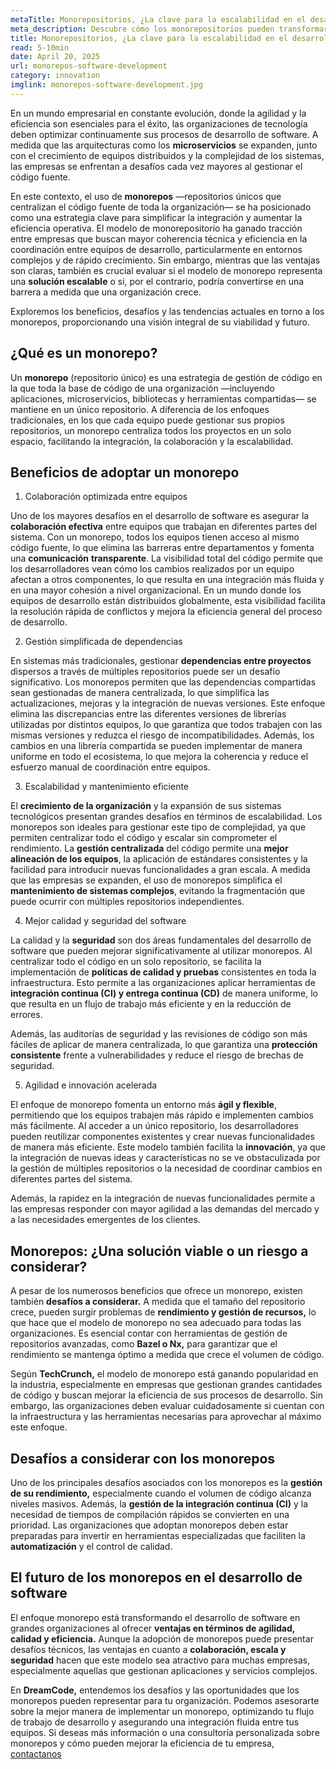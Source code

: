 ```yaml
---
metaTitle: Monorepositorios, ¿La clave para la escalabilidad en el desarrollo de software?
meta_description: Descubre cómo los monorepositorios pueden transformar el flujo de trabajo, mejorar la colaboración entre equipos y optimizar la gestión de dependencias en proyectos de software complejos.
title: Monorepositorios, ¿La clave para la escalabilidad en el desarrollo de software?
read: 5-10min
date: April 20, 2025
url: monorepos-software-development
category: innovation
imglink: monorepos-software-development.jpg
---
```


En un mundo empresarial en constante evolución, donde la agilidad y la eficiencia son esenciales para el éxito, las organizaciones de tecnología deben optimizar continuamente sus procesos de desarrollo de software. A medida que las arquitecturas como los **microservicios** se expanden, junto con el crecimiento de equipos distribuidos y la complejidad de los sistemas, las empresas se enfrentan a desafíos cada vez mayores al gestionar el código fuente.

En este contexto, el uso de **monorepos** —repositorios únicos que centralizan el código fuente de toda la organización— se ha posicionado como una estrategia clave para simplificar la integración y aumentar la eficiencia operativa. El modelo de monorepositorio ha ganado tracción entre empresas que buscan mayor coherencia técnica y eficiencia en la coordinación entre equipos de desarrollo, particularmente en entornos complejos y de rápido crecimiento. Sin embargo, mientras que las ventajas son claras, también es crucial evaluar si el modelo de monorepo representa una **solución escalable** o si, por el contrario, podría convertirse en una barrera a medida que una organización crece.

Exploremos los beneficios, desafíos y las tendencias actuales en torno a los monorepos, proporcionando una visión integral de su viabilidad y futuro.

## ¿Qué es un monorepo?

Un **monorepo** (repositorio único) es una estrategia de gestión de código en la que toda la base de código de una organización —incluyendo aplicaciones, microservicios, bibliotecas y herramientas compartidas— se mantiene en un único repositorio. A diferencia de los enfoques tradicionales, en los que cada equipo puede gestionar sus propios repositorios, un monorepo centraliza todos los proyectos en un solo espacio, facilitando la integración, la colaboración y la escalabilidad.

## Beneficios de adoptar un monorepo

1. Colaboración optimizada entre equipos

Uno de los mayores desafíos en el desarrollo de software es asegurar la **colaboración efectiva** entre equipos que trabajan en diferentes partes del sistema. Con un monorepo, todos los equipos tienen acceso al mismo código fuente, lo que elimina las barreras entre departamentos y fomenta una **comunicación** **transparente**. La visibilidad total del código permite que los desarrolladores vean cómo los cambios realizados por un equipo afectan a otros componentes, lo que resulta en una integración más fluida y en una mayor cohesión a nivel organizacional.
En un mundo donde los equipos de desarrollo están distribuidos globalmente, esta visibilidad facilita la resolución rápida de conflictos y mejora la eficiencia general del proceso de desarrollo.

2. Gestión simplificada de dependencias

En sistemas más tradicionales, gestionar **dependencias entre proyectos** dispersos a través de múltiples repositorios puede ser un desafío significativo. Los monorepos permiten que las dependencias compartidas sean gestionadas de manera centralizada, lo que simplifica las actualizaciones, mejoras y la integración de nuevas versiones. Este enfoque elimina las discrepancias entre las diferentes versiones de librerías utilizadas por distintos equipos, lo que garantiza que todos trabajen con las mismas versiones y reduzca el riesgo de incompatibilidades.
Además, los cambios en una librería compartida se pueden implementar de manera uniforme en todo el ecosistema, lo que mejora la coherencia y reduce el esfuerzo manual de coordinación entre equipos.

3. Escalabilidad y mantenimiento eficiente

El **crecimiento de la organización** y la expansión de sus sistemas tecnológicos presentan grandes desafíos en términos de escalabilidad. Los monorepos son ideales para gestionar este tipo de complejidad, ya que permiten centralizar todo el código y escalar sin comprometer el rendimiento. La **gestión centralizada** del código permite una **mejor alineación de los equipos**, la aplicación de estándares consistentes y la facilidad para introducir nuevas funcionalidades a gran escala.
A medida que las empresas se expanden, el uso de monorepos simplifica el **mantenimiento de sistemas complejos**, evitando la fragmentación que puede ocurrir con múltiples repositorios independientes.

4. Mejor calidad y seguridad del software

La calidad y la **seguridad** son dos áreas fundamentales del desarrollo de software que pueden mejorar significativamente al utilizar monorepos. Al centralizar todo el código en un solo repositorio, se facilita la implementación de **políticas de calidad y pruebas** consistentes en toda la infraestructura. Esto permite a las organizaciones aplicar herramientas de **integración continua (CI) y entrega continua (CD)** de manera uniforme, lo que resulta en un flujo de trabajo más eficiente y en la reducción de errores.

Además, las auditorías de seguridad y las revisiones de código son más fáciles de aplicar de manera centralizada, lo que garantiza una **protección consistente** frente a vulnerabilidades y reduce el riesgo de brechas de seguridad.

5. Agilidad e innovación acelerada

El enfoque de monorepo fomenta un entorno más **ágil y flexible**, permitiendo que los equipos trabajen más rápido e implementen cambios más fácilmente. Al acceder a un único repositorio, los desarrolladores pueden reutilizar componentes existentes y crear nuevas funcionalidades de manera más eficiente. Este modelo también facilita la **innovación**, ya que la integración de nuevas ideas y características no se ve obstaculizada por la gestión de múltiples repositorios o la necesidad de coordinar cambios en diferentes partes del sistema.

Además, la rapidez en la integración de nuevas funcionalidades permite a las empresas responder con mayor agilidad a las demandas del mercado y a las necesidades emergentes de los clientes.

## Monorepos: ¿Una solución viable o un riesgo a considerar?

A pesar de los numerosos beneficios que ofrece un monorepo, existen también **desafíos a considerar.** A medida que el tamaño del repositorio crece, pueden surgir problemas de **rendimiento y gestión de recursos,** lo que hace que el modelo de monorepo no sea adecuado para todas las organizaciones. Es esencial contar con herramientas de gestión de repositorios avanzadas, como **Bazel o Nx,** para garantizar que el rendimiento se mantenga óptimo a medida que crece el volumen de código.

Según **TechCrunch,** el modelo de monorepo está ganando popularidad en la industria, especialmente en empresas que gestionan grandes cantidades de código y buscan mejorar la eficiencia de sus procesos de desarrollo. Sin embargo, las organizaciones deben evaluar cuidadosamente si cuentan con la infraestructura y las herramientas necesarias para aprovechar al máximo este enfoque.

## Desafíos a considerar con los monorepos

Uno de los principales desafíos asociados con los monorepos es la **gestión de su rendimiento,** especialmente cuando el volumen de código alcanza niveles masivos. Además, la **gestión de la integración continua (CI)** y la necesidad de tiempos de compilación rápidos se convierten en una prioridad. Las organizaciones que adoptan monorepos deben estar preparadas para invertir en herramientas especializadas que faciliten la **automatización** y el control de calidad.

## El futuro de los monorepos en el desarrollo de software

El enfoque monorepo está transformando el desarrollo de software en grandes organizaciones al ofrecer **ventajas en términos de agilidad, calidad y eficiencia.** Aunque la adopción de monorepos puede presentar desafíos técnicos, las ventajas en cuanto a **colaboración, escala y seguridad** hacen que este modelo sea atractivo para muchas empresas, especialmente aquellas que gestionan aplicaciones y servicios complejos.

En **DreamCode,** entendemos los desafíos y las oportunidades que los monorepos pueden representar para tu organización. Podemos asesorarte sobre la mejor manera de implementar un monorepo, optimizando tu flujo de trabajo de desarrollo y asegurando una integración fluida entre tus equipos. Si deseas más información o una consultoría personalizada sobre monorepos y cómo pueden mejorar la eficiencia de tu empresa, [contactanos](https://www.dreamcodesoft.com/es/contact)
